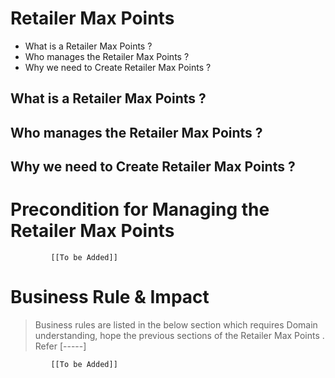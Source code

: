 # Retailer Max Points

* What is a Retailer Max Points ?
* Who manages the Retailer Max Points ?
* Why we need to Create Retailer Max Points ? 

## What is a Retailer Max Points ?

## Who manages the Retailer Max Points ?

## Why we need to Create Retailer Max Points ?

# Precondition for Managing the Retailer Max Points 




             [[To be Added]]
 




# Business Rule & Impact 

> Business rules are listed in the below section which requires Domain understanding, hope the previous sections of the Retailer Max Points . Refer [-----]


             [[To be Added]]
 


